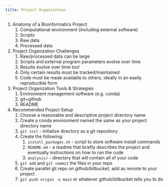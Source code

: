 ```yaml
---
title: Project Organization
---
```


1. Anatomy of a Bioinformatics Project
    1. Computational environment (including external software)
    2. Scripts
    3. Raw data
    4. Processed data
2. Project Organization Challenges
    1. Raw/processed data can be large
    2. Scripts and external program parameters evolve over time
    3. Results evolve over time too!
    4. Only certain results must be tracked/maintained
    5. Code must be made available to others, ideally in an easily reproducible form
3. Project Organization Tools & Strategies
    1. Environment management software (e.g. conda)
    2. git+github
    3. README
4. Recommended Project Setup
    1. Choose a reasonable and descriptive project directory name
    2. Create a conda environment named the same as your project directory name
    3. `git init` - initialize directory as a git repository
    4. Create the following:
        1. `install_packages.sh` - script to store software install commands
        2. `README.md` - a readme that briefly describes the project and eventually
          instructions on how to run the code
        3. `analysis/` - directory that will contain all of your code
    5. `git add` and `git commit` the files in your repo
    6. Create parallel git repo on github/bitbucket, add as remote to your project
    7. `git push origin -u main` or whatever github/bitbucket tells you to do
